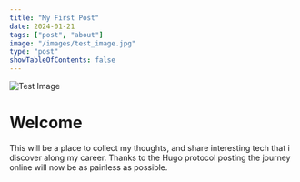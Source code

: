 ```yaml
---
title: "My First Post"
date: 2024-01-21
tags: ["post", "about"]
image: "/images/test_image.jpg"
type: "post"
showTableOfContents: false
---
```



![Test Image](/images/test_image.jpg)

# Welcome

This will be a place to collect my thoughts, and share interesting tech that i discover along my career. Thanks to the Hugo protocol posting the journey online will now be as painless as possible.




